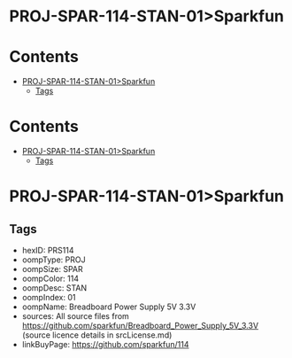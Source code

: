 
PROJ-SPAR-114-STAN-01>Sparkfun
==============================

Contents
========

* [PROJ-SPAR-114-STAN-01>Sparkfun](#proj-spar-114-stan-01sparkfun)
	* [Tags](#tags)

Contents
========

* [PROJ-SPAR-114-STAN-01>Sparkfun](#proj-spar-114-stan-01sparkfun)
	* [Tags](#tags)

# PROJ-SPAR-114-STAN-01>Sparkfun

## Tags

- hexID: PRS114
- oompType: PROJ
- oompSize: SPAR
- oompColor: 114
- oompDesc: STAN
- oompIndex: 01
- oompName: Breadboard Power Supply 5V 3.3V
- sources: All source files from https://github.com/sparkfun/Breadboard_Power_Supply_5V_3.3V (source licence details in srcLicense.md)
- linkBuyPage: https://github.com/sparkfun/114
